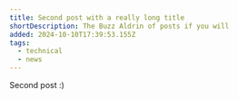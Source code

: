 ```yaml
---
title: Second post with a really long title
shortDescription: The Buzz Aldrin of posts if you will
added: 2024-10-10T17:39:53.155Z
tags:
  - technical
  - news
---
```


Second post :)
